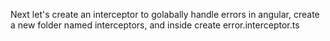 Next let's create an interceptor to golabally handle errors in angular, create a new folder named interceptors,
and inside create error.interceptor.ts

